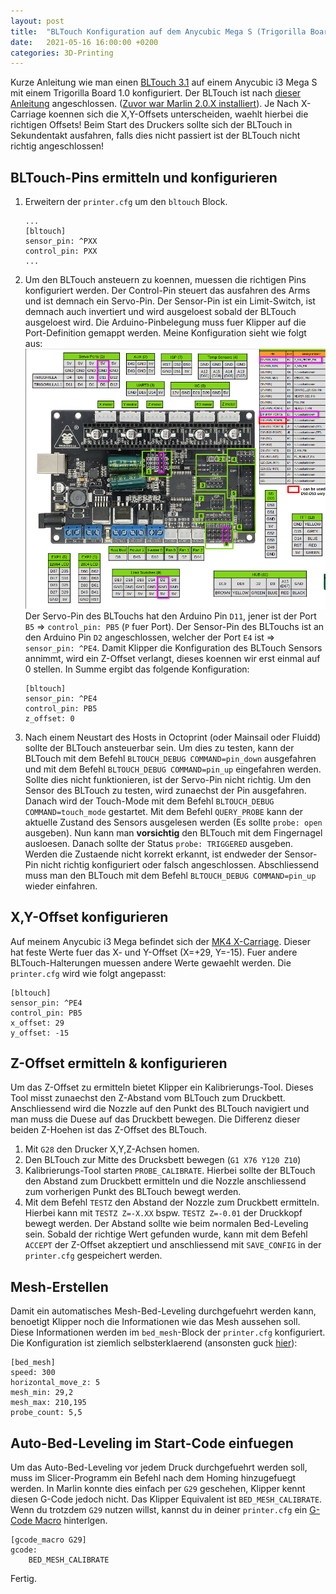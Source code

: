 ```yaml
---
layout: post
title:  "BLTouch Konfiguration auf dem Anycubic Mega S (Trigorilla Board 1.0)"
date:   2021-05-16 16:00:00 +0200
categories: 3D-Printing
---
```

Kurze Anleitung wie man einen [BLTouch 3.1](https://www.antclabs.com/bltouch-v3) auf einem Anycubic i3 Mega S mit einem Trigorilla Board 1.0 konfiguriert. Der BLTouch ist nach [dieser Anleitung](https://github.com/knutwurst/Marlin-2-0-x-Anycubic-i3-MEGA-S/wiki/BLTouch-Installation-(deutsch)) angeschlossen. ([Zuvor war Marlin 2.0.X installiert](https://matse.work/3d-printing/2021/05/13/bltouch_installation_anycubic_i3_mega_with_mk4_x_carriage.html)). Je Nach X-Carriage koennen sich die X,Y-Offsets unterscheiden, waehlt hierbei die richtigen Offsets! Beim Start des Druckers sollte sich der BLTouch in Sekundentakt ausfahren, falls dies nicht passiert ist der BLTouch nicht richtig angeschlossen!

## BLTouch-Pins ermitteln und konfigurieren
1. Erweitern der `printer.cfg` um den `bltouch` Block.
    ```
    ...
    [bltouch]
    sensor_pin: ^PXX
    control_pin: PXX
    ...
    ```
2. Um den BLTouch ansteuern zu koennen, muessen die richtigen Pins konfiguriert werden. Der Control-Pin steuert das ausfahren des Arms und ist demnach ein Servo-Pin. Der Sensor-Pin ist ein Limit-Switch, ist demnach auch invertiert und wird ausgeloest sobald der BLTouch ausgeloest wird. Die Arduino-Pinbelegung muss fuer Klipper auf die Port-Definition gemappt werden. Meine Konfiguration sieht wie folgt aus:
    ![TRIGORILLA_10_PINOUT](/assets/images/2021-05-16_TRIGORILLA_10_PINOUT.png)
    Der Servo-Pin des BLTouchs hat den Arduino Pin `D11`, jener ist der Port `B5` => `control_pin: PB5` (`P` fuer Port). Der Sensor-Pin des BLTouchs ist an den Arduino Pin `D2` angeschlossen, welcher der Port `E4` ist => `sensor_pin: ^PE4`. Damit Klipper die Konfiguration des BLTouch Sensors annimmt, wird ein Z-Offset verlangt, dieses koennen wir erst einmal auf 0 stellen. In Summe ergibt das folgende Konfiguration:
    ```
    [bltouch]
    sensor_pin: ^PE4
    control_pin: PB5
    z_offset: 0
    ```
3. Nach einem Neustart des Hosts in Octoprint (oder Mainsail oder Fluidd) sollte der BLTouch ansteuerbar sein. Um dies zu testen, kann der BLTouch mit dem Befehl `BLTOUCH_DEBUG COMMAND=pin_down` ausgefahren und mit dem Befehl `BLTOUCH_DEBUG COMMAND=pin_up` eingefahren werden. Sollte dies nicht funktionieren, ist der Servo-Pin nicht richtig. Um den Sensor des BLTouch zu testen, wird zunaechst der Pin ausgefahren. Danach wird der Touch-Mode mit dem Befehl `BLTOUCH_DEBUG COMMAND=touch_mode` gestartet. Mit dem Befehl `QUERY_PROBE` kann der aktuelle Zustand des Sensors ausgelesen werden (Es sollte `probe: open` ausgeben). Nun kann man **vorsichtig** den BLTouch mit dem Fingernagel ausloesen. Danach sollte der Status `probe: TRIGGERED` ausgeben. Werden die Zustaende nicht korrekt erkannt, ist endweder der Sensor-Pin nicht richtig konfiguriert oder falsch angeschlossen. Abschliessend muss man den BLTouch mit dem Befehl `BLTOUCH_DEBUG COMMAND=pin_up` wieder einfahren. 

## X,Y-Offset konfigurieren
Auf meinem Anycubic i3 Mega befindet sich der [MK4 X-Carriage](https://www.thingiverse.com/thing:3537449). Dieser hat feste Werte fuer das X- und Y-Offset (X=+29, Y=-15). Fuer andere BLTouch-Halterungen muessen andere Werte gewaehlt werden. Die `printer.cfg` wird wie folgt angepasst:
```
[bltouch]
sensor_pin: ^PE4
control_pin: PB5
x_offset: 29
y_offset: -15
```

## Z-Offset ermitteln & konfigurieren
Um das Z-Offset zu ermitteln bietet Klipper ein Kalibrierungs-Tool. Dieses Tool misst zunaechst den Z-Abstand vom BLTouch zum Druckbett. Anschliessend wird die Nozzle auf den Punkt des BLTouch navigiert und man muss die Duese auf das Druckbett bewegen. Die Differenz dieser beiden Z-Hoehen ist das Z-Offset des BLTouch.
1. Mit `G28` den Drucker X,Y,Z-Achsen homen.
2. Den BLTouch zur Mitte des Drucksbett bewegen (`G1 X76 Y120 Z10`)
3. Kalibrierungs-Tool starten `PROBE_CALIBRATE`. Hierbei sollte der BLTouch den Abstand zum Druckbett ermitteln und die Nozzle anschliessend zum vorherigen Punkt des BLTouch bewegt werden.
4. Mit dem Befehl `TESTZ` den Abstand der Nozzle zum Druckbett ermitteln. Hierbei kann mit `TESTZ Z=-X.XX` bspw. `TESTZ Z=-0.01` der Druckkopf bewegt werden. Der Abstand sollte wie beim normalen Bed-Leveling sein. Sobald der richtige Wert gefunden wurde, kann mit dem Befehl `ACCEPT` der Z-Offset akzeptiert und anschliessend mit `SAVE_CONFIG` in der `printer.cfg` gespeichert werden.

## Mesh-Erstellen
Damit ein automatisches Mesh-Bed-Leveling durchgefuehrt werden kann, benoetigt Klipper noch die Informationen wie das Mesh aussehen soll. Diese Informationen werden im `bed_mesh`-Block der `printer.cfg` konfiguriert. Die Konfiguration ist ziemlich selbsterklaerend (ansonsten guck [hier](https://www.klipper3d.org/Bed_Mesh.html)):
```
[bed_mesh]
speed: 300
horizontal_move_z: 5
mesh_min: 29,2
mesh_max: 210,195
probe_count: 5,5
```

## Auto-Bed-Leveling im Start-Code einfuegen
Um das Auto-Bed-Leveling vor jedem Druck durchgefuehrt werden soll, muss im Slicer-Programm ein Befehl nach dem Homing hinzugefuegt werden. In Marlin konnte dies einfach per `G29` geschehen, Klipper kennt diesen G-Code jedoch nicht. Das Klipper Equivalent ist `BED_MESH_CALIBRATE`. Wenn du trotzdem `G29` nutzen willst, kannst du in deiner `printer.cfg` ein [G-Code Macro](https://www.klipper3d.org/G-Codes.html#g-code-macro-commands) hinterlgen.
```
[gcode_macro G29]
gcode:
    BED_MESH_CALIBRATE
```

Fertig.
